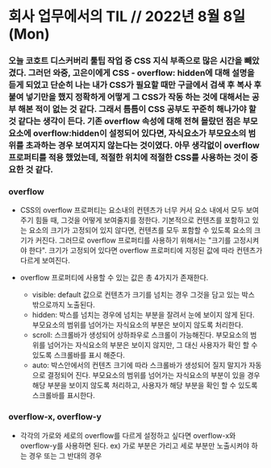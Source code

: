# 회사 업무에서의 TIL // 2022년 8월 8일 (Mon)

### 오늘 코호트 디스커버리 툴팁 작업 중 CSS 지식 부족으로 많은 시간을 빼았겼다. 그러던 와중, 고은이에게 CSS - overflow: hidden에 대해 설명을 듣게 되었고 단순히 나는 내가 CSS가 필요할 때만 구글에서 검색 후 복사 후 붙여 넣기만을 했지 정확하게 어떻게 그 CSS가 작동 하는 것에 대해서는 공부 해본 적이 없는 것 같다. 그래서 틈틈이 CSS 공부도 꾸준히 해나가야 할 것 같다는 생각이 든다. 기존 overflow 속성에 대해 전혀 몰랐던 점은 부모요소에 overflow:hidden이 설정되어 있다면, 자식요소가 부모요소의 범위를 초과하는 경우 보여지지 않는다는 것이였다. 아무 생각없이 overflow 프로퍼티를 적용 했었는데, 적절한 위치에 적절한 CSS를 사용하는 것이 중요한 것 같다.

### overflow

- CSS의 overflow 프로퍼티는 요소내의 컨텐츠가 너무 커서 요소 내에서 모두 보여주기 힘들 때, 그것을 어떻게 보여줄지를 정한다. 기본적으로 컨텐츠를 포함하고 있는 요소의 크기가 고정되어 있지 않다면, 컨텐츠를 모두 포함할 수 있도록 요소의 크기가 커진다. 그러므로 overflow 프로퍼티를 사용하기 위해서는 "크기를 고정시켜야 한다". 크기가 고정되어 있다면 overflow 프로퍼티에 지정된 값에 따라 컨텐츠가 다르게 보여진다.

- overflow 프로퍼티에 사용할 수 있는 값은 총 4가지가 존재한다.
  - visible: default 값으로 컨텐츠가 크기를 넘치는 경우 그것을 담고 있는 박스 밖으로까지 노출된다.
  - hidden: 박스를 넘치는 경우에 넘치는 부분을 잘려서 눈에 보이지 않게 된다. 부모요소의 범위를 넘어가는 자식요소의 부분은 보이지 않도록 처리한다.
  - scroll: 스크롤바가 생성되어 상하좌우로 스크롤이 가능해진다. 부모요소의 범위를 넘어가는 자식요소의 부분은 보이지 않지만, 그 대신 사용자가 확인 할 수 있도록 스크롤바를 표시 해준다.
  - auto: 박스안에서의 컨텐츠 크기에 따라 스크롤바가 생성되어 질지 말지가 자동으로 결정되어 진다. 부모요소의 범위를 넘어가는 자식요소의 부분이 있을 경우 해당 부분을 보이지 않도록 처리하고, 사용자가 해당 부분을 확인 할 수 있도록 스크롤바를 표시한다.

### overflow-x, overflow-y

- 각각의 가로와 세로의 overflow를 다르게 설정하고 싶다면 overflow-x와 overflow-y를 사용하면 된다. ex) 가로 부분은 가리고 세로 부분만 노출시켜야 하는 경우 또는 그 반대의 경우
